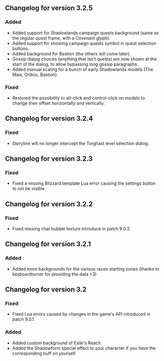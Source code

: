 ## Changelog for version 3.2.5

### Added

- Added support for Shadowlands campaign quests background (same as the regular quest frame, with a Covenant glyph).
- Added support for showing campaign quests symbol in quest selection buttons.
- Added background for Bastion (the others will come later).
- Gossip dialog choices (anything that isn't quests) are now shown at the start of the dialog, to allow bypassing long gossip paragraphs.
- Added manual scaling for a bunch of early Shadowlands models (The Maw, Oribos, Bastion).

### Fixed

- Restored the possibility to alt-click and control-click on models to change their offset horizontally and vertically.

## Changelog for version 3.2.4

### Fixed

- Storyline will no longer intercept the Torghast level selection dialog.

## Changelog for version 3.2.3

### Fixed

- Fixed a missing Blizzard template Lua error causing the settings button to not be visible.

## Changelog for version 3.2.2

### Fixed

- Fixed missing chat bubble texture introduce in patch 9.0.2.

## Changelog for version 3.2.1

### Added

- Added more backgrounds for the various races starting zones (thanks to keyboardturner for providing the data <3)

## Changelog for version 3.2

### Fixed

- Fixed Lua errors caused by changes in the game's API introduced in patch 9.0.1.

### Added

- Added custom background of Exile's Reach.
- Added the Shadowform special effect to your character if you have the corresponding buff on yourself.